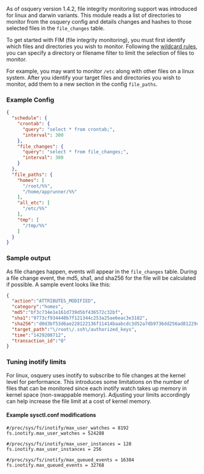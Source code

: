 As of osquery version 1.4.2, file integrity monitoring support was introduced
for linux and darwin variants.  This module reads a list of directories to
monitor from the osquery config and details changes and hashes to those
selected files in the `file_changes` table.

To get started with FIM (file integrity monitoring), you must first identify
which files and directories you wish to monitor.
Following the [wildcard rules](../development/wildcard-rules/), you can specify
a directory or filename filter to limit the selection of files to monitor.

For example, you may want to monitor `/etc` along with other files on a linux
system.  After you identify your target files and directories you wish to monitor,
add them to a new section in the config `file_paths`.  

### Example Config

```json
{
  "schedule": {
    "crontab": {
      "query": "select * from crontab;",
      "interval": 300
    },
    "file_changes": {
      "query": "select * from file_changes;",
      "interval": 300
    }
  },
  "file_paths": {
    "homes": [
      "/root/%%",
      "/home/apprunner/%%"
    ],
    "all_etc": [
      "/etc/%%"
    ],
    "tmp": [
      "/tmp/%%"
    ]
  }
}
```

### Sample output

As file changes happen, events will appear in the `file_changes` table.  During
a file change event, the md5, sha1, and sha256 for the file will be calculated
if possible.  A sample event looks like this:

```json
{
  "action":"ATTRIBUTES_MODIFIED",
  "category":"homes",
  "md5":"bf3c734e1e161d739d5bf436572c32bf",
  "sha1":"9773cf934440b7f121344c253a25ae6eac3e3182",
  "sha256":"d0d3bf53d6ae228122136f11414baabcdc3d52a7db9736dd256ad81229c8bfac",
  "target_path":"\/root\/.ssh\/authorized_keys",
  "time":"1429208712",
  "transaction_id":"0"
}
```

### Tuning inotify limits

For linux, osquery uses inotify to subscribe to file changes at the kernel
level for performance.  This introduces some limitations on the number of files
that can be monitored since each inotify watch takes up memory in kernel space
(non-swappable memory).  Adjusting your limits accordingly can help increase
the file limit at a cost of kernel memory.

#### Example sysctl.conf modifications

```
#/proc/sys/fs/inotify/max_user_watches = 8192
fs.inotify.max_user_watches = 524288

#/proc/sys/fs/inotify/max_user_instances = 128
fs.inotify.max_user_instances = 256

#/proc/sys/fs/inotify/max_queued_events = 16384
fs.inotify.max_queued_events = 32768
```
